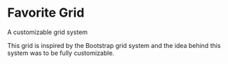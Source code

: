 # Favorite Grid
A customizable grid system

This grid is inspired by the Bootstrap grid system and the idea behind this system was to be fully customizable.
